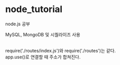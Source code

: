 # node_tutorial
node.js 공부

MySQL, MongoDB 및 시퀄라이즈 사용

<br> require('./routes/index.js')와 require('./routes')는 같다.
<br> app.use()로 연결할 때 주소가 합쳐진다.
